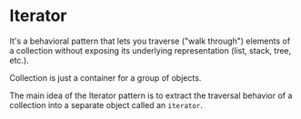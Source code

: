 # Iterator
It's a behavioral pattern that lets you traverse ("walk through") elements of a collection without exposing its underlying representation (list, stack, tree, etc.).

Collection is just a container for a group of objects.

The main idea of the Iterator pattern is to extract the traversal behavior of a collection into a separate object called an `iterator`.